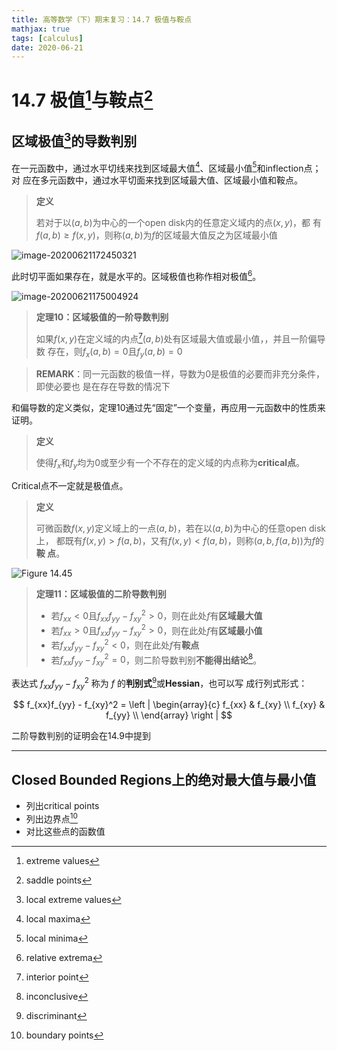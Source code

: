 ```yaml
---
title: 高等数学（下）期末复习：14.7 极值与鞍点
mathjax: true
tags: [calculus]
date: 2020-06-21
---
```


<!-- markdownlint-disable single-h1 -->

# 14.7 极值[^1]与鞍点[^2]

## 区域极值[^3]的导数判别

在一元函数中，通过水平切线来找到区域最大值[^4]、区域最小值[^5]和inflection点；对
应在多元函数中，通过水平切面来找到区域最大值、区域最小值和鞍点。

> **定义**
>
> 若对于以$(a,b)$为中心的一个open disk内的任意定义域内的点$(x,y)$，都
> 有$f(a,b)\ge f(x,y)$，则称$(a,b)$为$f$的区域最大值反之为区域最小值

<!--more-->

![image-20200621172450321](https://gitee.com/SamuelHuang2019/figure-bed/raw/master/img/20200621172452_Figure14.41.png)

此时切平面如果存在，就是水平的。区域极值也称作相对极值[^6]。

![image-20200621175004924](https://gitee.com/SamuelHuang2019/figure-bed/raw/master/img/20200621175006_Figure14.43.png)

> **定理10：区域极值的一阶导数判别**
>
> 如果$f(x,y)$在定义域的内点[^7]$(a,b)$处有区域最大值或最小值，，并且一阶偏导数
> 存在，则$f_x(a,b)=0$且$f_y(a,b)=0$

> **REMARK**：同一元函数的极值一样，导数为0是极值的必要而非充分条件，即使必要也
> 是在存在导数的情况下

和偏导数的定义类似，定理10通过先“固定”一个变量，再应用一元函数中的性质来证明。

> **定义**
>
> 使得$f_x$和$f_y$均为0或至少有一个不存在的定义域的内点称为**critical点**。

Critical点不一定就是极值点。

> **定义**
>
> 可微函数$f(x,y)$定义域上的一点$(a,b)$，若在以$(a,b)$为中心的任意open disk上，
> 都既有$f(x,y)>f(a,b)$，又有$f(x,y)<f(a,b)$，则称$(a,b,f(a,b))$为$f$的**鞍
> 点**。

![Figure 14.45](https://gitee.com/SamuelHuang2019/figure-bed/raw/master/img/20200621191805_Figure14.45.png)

> **定理11：区域极值的二阶导数判别**
>
> - 若$f_{xx} < 0$且$f_{xx}f_{yy} - f_{xy}^2 > 0$，则在此处$f$有**区域最大值**
> - 若$f_{xx} > 0$且$f_{xx}f_{yy} - f_{xy}^2 > 0$，则在此处$f$有**区域最小值**
> - 若$f_{xx}f_{yy} - f_{xy}^2 < 0$，则在此处$f$有**鞍点**
> - 若$f_{xx}f_{yy} - f_{xy}^2 = 0$，则二阶导数判别**不能得出结论**[^8]。

表达式 $f_{xx}f_{yy}-f_{xy}^2$ 称为 $f$ 的**判别式**[^9]或**Hessian**，也可以写
成行列式形式：

$$
f_{xx}f_{yy} - f_{xy}^2 =
\left |
\begin{array}{c}
f_{xx} & f_{xy} \\
f_{xy} & f_{yy} \\
\end{array}
\right |
$$

二阶导数判别的证明会在14.9中提到

---

## Closed Bounded Regions上的绝对最大值与最小值

- 列出critical points
- 列出边界点[^10]
- 对比这些点的函数值

[^1]: extreme values

[^2]: saddle points

[^3]: local extreme values

[^4]: local maxima

[^5]: local minima

[^6]: relative extrema

[^7]: interior point

[^8]: inconclusive

[^9]: discriminant

[^10]: boundary points
